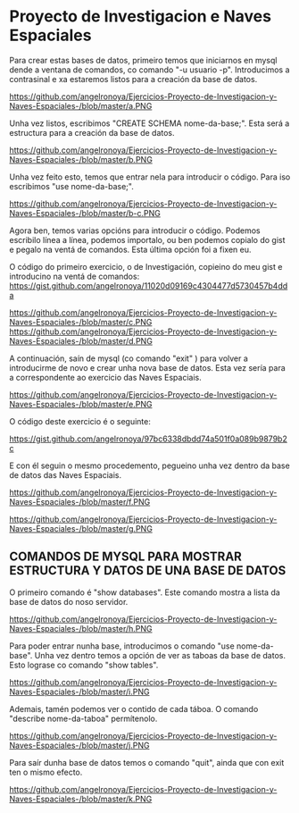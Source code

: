 # Proyecto de Investigacion e Naves Espaciales
Para crear estas bases de datos, primeiro temos que iniciarnos en mysql dende a ventana de comandos, co comando "-u usuario -p". Introducimos a contrasinal e xa estaremos listos para a creación da base de datos.

https://github.com/angelronoya/Ejercicios-Proyecto-de-Investigacion-y-Naves-Espaciales-/blob/master/a.PNG

Unha vez listos, escribimos "CREATE SCHEMA nome-da-base;". Esta será a estructura para a creación da base de datos. 

https://github.com/angelronoya/Ejercicios-Proyecto-de-Investigacion-y-Naves-Espaciales-/blob/master/b.PNG

Unha vez feito esto, temos que entrar nela para introducir o código. Para iso escribimos "use nome-da-base;". 

https://github.com/angelronoya/Ejercicios-Proyecto-de-Investigacion-y-Naves-Espaciales-/blob/master/b-c.PNG

Agora ben, temos varias opcións para introducir o código. Podemos escribilo línea a línea, podemos importalo, ou ben podemos copialo do gist e pegalo na ventá de comandos. Esta última opción foi a fixen eu.

O código do primeiro exercicio, o de Investigación, copieino do meu gist e introducino na ventá de comandos:
https://gist.github.com/angelronoya/11020d09169c4304477d5730457b4dda

https://github.com/angelronoya/Ejercicios-Proyecto-de-Investigacion-y-Naves-Espaciales-/blob/master/c.PNG
https://github.com/angelronoya/Ejercicios-Proyecto-de-Investigacion-y-Naves-Espaciales-/blob/master/d.PNG

A continuación, saín de mysql (co comando "exit" ) para volver a introducirme de novo e crear unha nova base de datos. Esta vez sería para a correspondente ao exercicio das Naves Espaciais. 

https://github.com/angelronoya/Ejercicios-Proyecto-de-Investigacion-y-Naves-Espaciales-/blob/master/e.PNG

O código deste exercicio é o seguinte:

https://gist.github.com/angelronoya/97bc6338dbdd74a501f0a089b9879b2c

E con él seguin o mesmo procedemento, pegueino unha vez dentro da base de datos das Naves Espaciais.

https://github.com/angelronoya/Ejercicios-Proyecto-de-Investigacion-y-Naves-Espaciales-/blob/master/f.PNG

https://github.com/angelronoya/Ejercicios-Proyecto-de-Investigacion-y-Naves-Espaciales-/blob/master/g.PNG

## COMANDOS DE MYSQL PARA MOSTRAR ESTRUCTURA Y DATOS DE UNA BASE DE DATOS

O primeiro comando é "show databases". Este comando mostra a lista da base de datos do noso servidor.

https://github.com/angelronoya/Ejercicios-Proyecto-de-Investigacion-y-Naves-Espaciales-/blob/master/h.PNG

Para poder entrar nunha base, introducimos o comando "use nome-da-base". Unha vez dentro temos a opción de ver as taboas da base de datos. Esto lograse co comando "show tables".

https://github.com/angelronoya/Ejercicios-Proyecto-de-Investigacion-y-Naves-Espaciales-/blob/master/i.PNG

Ademais, tamén podemos ver o contido de cada táboa. O comando "describe nome-da-taboa" permítenolo. 

https://github.com/angelronoya/Ejercicios-Proyecto-de-Investigacion-y-Naves-Espaciales-/blob/master/j.PNG

Para saír dunha base de datos temos o comando "quit", ainda que con exit ten o mismo efecto.

https://github.com/angelronoya/Ejercicios-Proyecto-de-Investigacion-y-Naves-Espaciales-/blob/master/k.PNG



